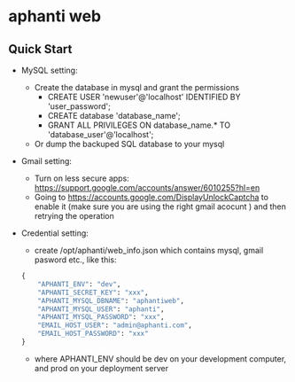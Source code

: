 # aphanti web

## Quick Start

+ MySQL setting: 
    - Create the database in mysql and grant the permissions
        + CREATE USER 'newuser'@'localhost' IDENTIFIED BY 'user_password';
        + CREATE database 'database_name';
        + GRANT ALL PRIVILEGES ON database_name.* TO 'database_user'@'localhost';
    - Or dump the backuped SQL database to your mysql 

+ Gmail setting:
    - Turn on less secure apps: https://support.google.com/accounts/answer/6010255?hl=en
    - Going to https://accounts.google.com/DisplayUnlockCaptcha to enable it (make sure you are using the right gmail acocunt ) and then retrying the operation


+ Credential setting: 
    - create /opt/aphanti/web_info.json which contains mysql, gmail pasword etc., like this:
    ```python
    {
        "APHANTI_ENV": "dev",
        "APHANTI_SECRET_KEY": "xxx",
        "APHANTI_MYSQL_DBNAME": "aphantiweb",
        "APHANTI_MYSQL_USER": "aphanti",
        "APHANTI_MYSQL_PASSWORD": "xxx",
        "EMAIL_HOST_USER": "admin@aphanti.com",
        "EMAIL_HOST_PASSWORD": "xxx"
    }
    ```
    - where APHANTI_ENV should be dev on your development computer, and prod on your deployment server



